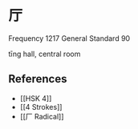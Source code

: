 # 厅
Frequency 1217
General Standard 90

tīng
hall, central room

## References
- [[HSK 4]]
- [[4 Strokes]]
- [[厂 Radical]]